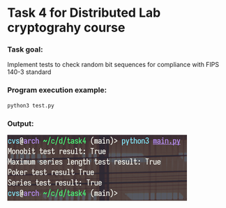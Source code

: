 # Task 4 for Distributed Lab cryptograhy course
### Task goal:
Implement tests to check random bit sequences for compliance with FIPS 140-3 standard
### Program execution example:
```sh
python3 test.py
```
### Output:
![Screenshot](example.png)
